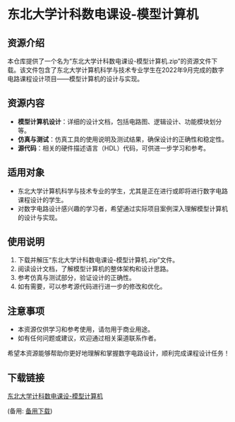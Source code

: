 # 东北大学计科数电课设-模型计算机

## 资源介绍

本仓库提供了一个名为“东北大学计科数电课设-模型计算机.zip”的资源文件下载。该文件包含了东北大学计算机科学与技术专业学生在2022年9月完成的数字电路课程设计项目——模型计算机的设计与实现。

## 资源内容

- **模型计算机设计**：详细的设计文档，包括电路图、逻辑设计、功能模块划分等。
- **仿真与测试**：仿真工具的使用说明及测试结果，确保设计的正确性和稳定性。
- **源代码**：相关的硬件描述语言（HDL）代码，可供进一步学习和参考。

## 适用对象

- 东北大学计算机科学与技术专业的学生，尤其是正在进行或即将进行数字电路课程设计的学生。
- 对数字电路设计感兴趣的学习者，希望通过实际项目案例深入理解模型计算机的设计与实现。

## 使用说明

1. 下载并解压“东北大学计科数电课设-模型计算机.zip”文件。
2. 阅读设计文档，了解模型计算机的整体架构和设计思路。
3. 参考仿真与测试部分，验证设计的正确性。
4. 如有需要，可以参考源代码进行进一步的修改和优化。

## 注意事项

- 本资源仅供学习和参考使用，请勿用于商业用途。
- 如有任何问题或建议，欢迎通过相关渠道联系作者。

希望本资源能够帮助你更好地理解和掌握数字电路设计，顺利完成课程设计任务！

## 下载链接
[东北大学计科数电课设-模型计算机](https://pan.quark.cn/s/3e83b36a9a67) 

(备用: [备用下载](https://pan.baidu.com/s/1sKOZOiQS76lfDY3Sjrqg_Q?pwd=1234))
